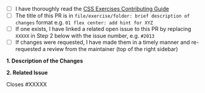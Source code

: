 <!--
Thank you for taking the time to contribute to The Odin Project. In order to get pull requests (PRs) closed in a reasonable amount of time, you must include a baseline of information about the changes you are proposing. Please complete all applicable checkboxes (replace the whitespace between the square brackets with an 'x', e.g. [x]) and answer the following triage questions:
-->

- [ ] I have thoroughly read the [CSS Exercises Contributing Guide](https://github.com/TheOdinProject/css-exercises/blob/main/CONTRIBUTING.md)
- [ ] The title of this PR is in `file/exercise/folder: brief description of changes` format e.g. `01 flex center: add hint for XYZ`
- [ ] If one exists, I have linked a related open issue to this PR by replacing `XXXXX` in Step 2 below with the issue number, e.g. `#2013`
- [ ] If changes were requested, I have made them in a timely manner and re-requested a review from the maintainer (top of the right sidebar)

**1. Description of the Changes**
<!-- A clear and concise description of your changes. If this PR is not related to an open issue also include why you are proposing these changes, such as what benefits the changes have or what problem(s) they solve. -->

**2. Related Issue**

Closes #XXXXX
